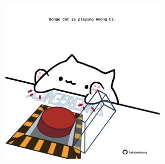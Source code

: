 <!-- built at 27/09/2024, 14:00:41 UTC -->
<p align="center">
  <img width="500" height="500" src="./ReadmeImage.svg">
</p>
